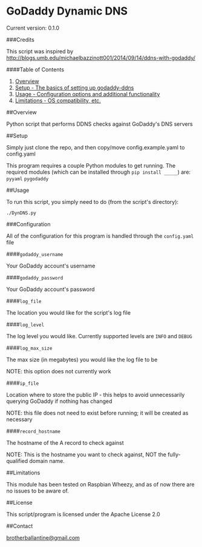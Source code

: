 # GoDaddy Dynamic DNS

Current version: 0.1.0

###Credits

This script was inspired by http://blogs.umb.edu/michaelbazzinott001/2014/09/14/ddns-with-godaddy/

####Table of Contents

1. [Overview](#overview)
2. [Setup - The basics of setting up godaddy-ddns](#setup)
3. [Usage - Configuration options and additional functionality](#usage)
4. [Limitations - OS compatibility, etc.](#limitations)

##Overview

Python script that performs DDNS checks against GoDaddy's DNS servers

##Setup

Simply just clone the repo, and then copy/move config.example.yaml to config.yaml

This program requires a couple Python modules to get running. The required modules (which can be installed through `pip install _____`) are:
`pyyaml`
`pygodaddy`

##Usage

To run this script, you simply need to do (from the script's directory):

`./DynDNS.py`

###Configuration

All of the configuration for this program is handled through the `config.yaml` file

####`godaddy_username`

Your GoDaddy account's username

####`godaddy_password`

Your GoDaddy account's password

####`log_file`

The location you would like for the script's log file

####`log_level`

The log level you would like. Currently supported levels are `INFO` and `DEBUG`

####`log_max_size`

The max size (in megabytes) you would like the log file to be

NOTE: this option does not currently work

####`ip_file`

Location where to store the public IP - this helps to avoid unnecessarily querying GoDaddy if nothing has changed

NOTE: this file does not need to exist before running; it will be created as necessary

####`record_hostname`

The hostname of the A record to check against

NOTE: This is the hostname you want to check against, NOT the fully-qualified domain name.

##Limitations

This module has been tested on Raspbian Wheezy, and as of now there are no issues to be aware of.

##License

This script/program is licensed under the Apache License 2.0

##Contact

brotherballantine@gmail.com
